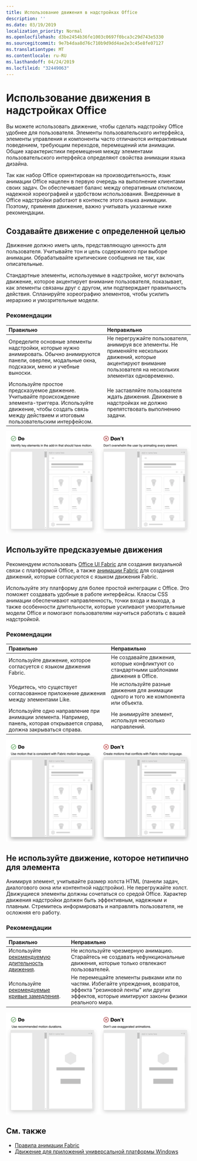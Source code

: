 ```yaml
---
title: Использование движения в надстройках Office
description: ''
ms.date: 03/19/2019
localization_priority: Normal
ms.openlocfilehash: d3be2454b36fe1003c0697f0bca3c29d743e5330
ms.sourcegitcommit: 9e7b4daa8d76c710b9d9dd4ae2e3c45e8fe07127
ms.translationtype: MT
ms.contentlocale: ru-RU
ms.lasthandoff: 04/24/2019
ms.locfileid: "32449063"
---
```

# <a name="using-motion-in-office-add-ins"></a>Использование движения в надстройках Office

Вы можете использовать движение, чтобы сделать надстройку Office удобнее для пользователя. Элементы пользовательского интерфейса, элементы управления и компоненты часто отличаются интерактивным поведением, требующим переходов, перемещений или анимации. Общие характеристики перемещения между элементами пользовательского интерфейса определяют свойства анимации языка дизайна. 

Так как набор Office ориентирован на производительность, язык анимации Office нацелен в первую очередь на выполнение клиентами своих задач. Он обеспечивает баланс между оперативным откликом, надежной хореографией и удобством использования. Внедренные в Office надстройки работают в контексте этого языка анимации. Поэтому, применяя движение, важно учитывать указанные ниже рекомендации. 


## <a name="create-motion-with-a-purpose"></a>Создавайте движение с определенной целью

Движение должно иметь цель, представляющую ценность для пользователя. Учитывайте тон и цель содержимого при выборе анимации. Обрабатывайте критические сообщения не так, как описательные.

Стандартные элементы, используемые в надстройке, могут включать движение, которое акцентирует внимание пользователя, показывает, как элементы связаны друг с другом, или подтверждает правильность действия. Спланируйте хореографию элементов, чтобы усилить иерархию и умозрительные модели.

### <a name="best-practices"></a>Рекомендации

|Правильно|Неправильно|
|:-----|:-----|
|Определите основные элементы надстройки, которые нужно анимировать. Обычно анимируются панели, оверлеи, модальные окна, подсказки, меню и учебные выноски.| Не перегружайте пользователя, анимируя все элементы. Не применяйте нескольких движений, которые акцентируют внимание пользователя на нескольких элементах одновременно. |
|Используйте простое предсказуемое движение. Учитывайте происхождение элемента-триггера. Используйте движение, чтобы создать связь между действием и итоговым пользовательским интерфейсом. | Не заставляйте пользователя ждать движения. Движение в надстройках не должно препятствовать выполнению задачи.|

![Открытая панель с минимальным количеством движущихся элементов рядом с открытой панелью с большим количеством движущихся элементов](../images/add-in-motion-purpose.gif)

## <a name="use-expected-motions"></a>Используйте предсказуемые движения

Рекомендуем использовать [Office UI Fabric](https://developer.microsoft.com/fabric) для создания визуальной связи с платформой Office, а также [анимации Fabric](https://developer.microsoft.com/fabric#/styles/animations) для создания движений, которые согласуются с языком движения Fabric. 

Используйте эту платформу для более простой интеграции с Office. Это поможет создавать удобные в работе интерфейсы. Классы CSS анимации обеспечивают направленность, точки входа и выхода, а также особенности длительности, которые усиливают умозрительные модели Office и помогают пользователям научиться работать с вашей надстройкой.

### <a name="best-practices"></a>Рекомендации

|Правильно|Неправильно|
|:-----|:-----|
|Используйте движение, которое согласуется с языком движения Fabric.| Не создавайте движения, которые конфликтуют со стандартными шаблонами движения в Office.
|Убедитесь, что существует согласованное приложение движения между элементами Like.| Не используйте разные движения для анимации одного и того же компонента или объекта.|
|Используйте одно направление при анимации элемента. Например, панель, которая открывается справа, должна закрываться справа.|Не анимируйте элемент, используя несколько направлений.

![Предсказуемое и непредсказуемое открытие модального окна](../images/add-in-motion-expected.gif)

## <a name="avoid-out-of-character-motion-for-an-element"></a>Не используйте движение, которое нетипично для элемента

Анимируя элемент, учитывайте размер холста HTML (панели задач, диалогового окна или контентной надстройки). Не перегружайте холст. Движущиеся элементы должны сочетаться со средой Office. Характер движения надстройки должен быть эффективным, надежным и плавным. Стремитесь информировать и направлять пользователя, не осложняя его работу.

### <a name="best-practices"></a>Рекомендации

|Правильно|Неправильно|
|:-----|:-----|
| Используйте [рекомендуемую длительность движения](https://developer.microsoft.com/fabric#/styles/animations). | Не используйте чрезмерную анимацию. Старайтесь не создавать нефункциональные движения, которые только отвлекают пользователей.
| Используйте [рекомендуемые кривые замедления](/windows/uwp/design/motion/timing-and-easing#easing-in-fluent-motion).  |Не перемещайте элементы рывками или по частям. Избегайте упреждения, возвратов, эффекта "резиновой ленты" или других эффектов, которые имитируют законы физики реального мира.|

![Загрузка плиток с мягким затуханием и загрузка плиток с отскоком](../images/add-in-motion-character.gif)

## <a name="see-also"></a>См. также

* [Правила анимации Fabric](https://developer.microsoft.com/fabric#/styles/animations)
* [Движение для приложений универсальной платформы Windows](/windows/uwp/design/motion)
